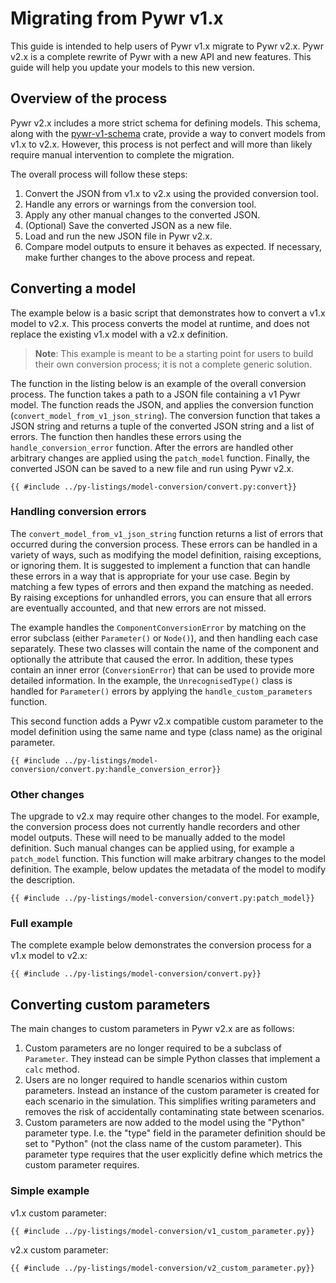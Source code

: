 # Migrating from Pywr v1.x

This guide is intended to help users of Pywr v1.x migrate to Pywr v2.x. Pywr v2.x is a complete rewrite of Pywr with a
new API and new features. This guide will help you update your models to this new version.

## Overview of the process

Pywr v2.x includes a more strict schema for defining models. This schema, along with the
[pywr-v1-schema](https://crates.io/crates/pywr-v1-schema) crate, provide a way to convert models from v1.x to v2.x.
However, this process is not perfect and will more than likely require manual intervention to complete the migration.

The overall process will follow these steps:

1. Convert the JSON from v1.x to v2.x using the provided conversion tool.
2. Handle any errors or warnings from the conversion tool.
3. Apply any other manual changes to the converted JSON.
4. (Optional) Save the converted JSON as a new file.
5. Load and run the new JSON file in Pywr v2.x.
6. Compare model outputs to ensure it behaves as expected. If necessary, make further changes to the above process and
   repeat.

## Converting a model

The example below is a basic script that demonstrates how to convert a v1.x model to v2.x. This process converts
the model at runtime, and does not replace the existing v1.x model with a v2.x definition.

> **Note**: This example is meant to be a starting point for users to build their own conversion process;
> it is not a complete generic solution.

The function in the listing below is an example of the overall conversion process.
The function takes a path to a JSON file containing a v1 Pywr model.
The function reads the JSON, and applies the conversion function (`convert_model_from_v1_json_string`).
The conversion function that takes a JSON string and returns a tuple of the converted JSON string and a list of errors.
The function then handles these errors using the `handle_conversion_error` function.
After the errors are handled other arbitrary changes are applied using the `patch_model` function.
Finally, the converted JSON can be saved to a new file and run using Pywr v2.x.

[//]: # (@formatter:off)

```python,ignore
{{ #include ../py-listings/model-conversion/convert.py:convert}}
```

[//]: # (@formatter:on)

### Handling conversion errors

The `convert_model_from_v1_json_string` function returns a list of errors that occurred during the conversion process.
These errors can be handled in a variety of ways, such as modifying the model definition, raising exceptions, or
ignoring them.
It is suggested to implement a function that can handle these errors in a way that is appropriate for your use case.
Begin by matching a few types of errors and then expand the matching as needed. By raising exceptions
for unhandled errors, you can ensure that all errors are eventually accounted, and that new errors are not missed.

The example handles the `ComponentConversionError` by matching on the error subclass (either `Parameter()` or `Node()`),
and then handling each case separately.
These two classes will contain the name of the component and optionally the attribute that caused the error.
In addition, these types contain an inner error (`ConversionError`) that can be used to provide more detailed
information.
In the example, the `UnrecognisedType()` class is handled for `Parameter()` errors by applying the
`handle_custom_parameters` function.

This second function adds a Pywr v2.x compatible custom parameter to the model definition using the same name
and type (class name) as the original parameter.

[//]: # (@formatter:off)

```python,ignore
{{ #include ../py-listings/model-conversion/convert.py:handle_conversion_error}}
```

[//]: # (@formatter:on)

### Other changes

The upgrade to v2.x may require other changes to the model.
For example, the conversion process does not currently handle recorders and other model outputs.
These will need to be manually added to the model definition.
Such manual changes can be applied using, for example a `patch_model` function.
This function will make arbitrary changes to the model definition.
The example, below updates the metadata of the model to modify the description.

[//]: # (@formatter:off)

```python,ignore
{{ #include ../py-listings/model-conversion/convert.py:patch_model}}
```

[//]: # (@formatter:on)

### Full example

The complete example below demonstrates the conversion process for a v1.x model to v2.x:

[//]: # (@formatter:off)

```python,ignore
{{ #include ../py-listings/model-conversion/convert.py}}
```

[//]: # (@formatter:on)

## Converting custom parameters

The main changes to custom parameters in Pywr v2.x are as follows:

1. Custom parameters are no longer required to be a subclass of `Parameter`. They instead can be simple Python classes
   that implement a `calc` method.
2. Users are no longer required to handle scenarios within custom parameters. Instead an instance of the custom
   parameter is created for each scenario in the simulation. This simplifies writing parameters and removes the risk of
   accidentally contaminating state between scenarios.
3. Custom parameters are now added to the model using the "Python" parameter type. I.e. the "type" field in the
   parameter definition should be set to "Python" (not the class name of the custom parameter). This parameter type
   requires that the user explicitly define which metrics the custom parameter requires.

### Simple example

v1.x custom parameter:

[//]: # (@formatter:off)

```python,ignore
{{ #include ../py-listings/model-conversion/v1_custom_parameter.py}}
```

[//]: # (@formatter:on)

v2.x custom parameter:

[//]: # (@formatter:off)

```python,ignore
{{ #include ../py-listings/model-conversion/v2_custom_parameter.py}}
```

[//]: # (@formatter:on)
